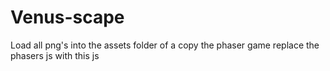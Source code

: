 # Venus-scape
Load all png's into the assets folder of a copy the phaser game
replace the phasers js with this js


